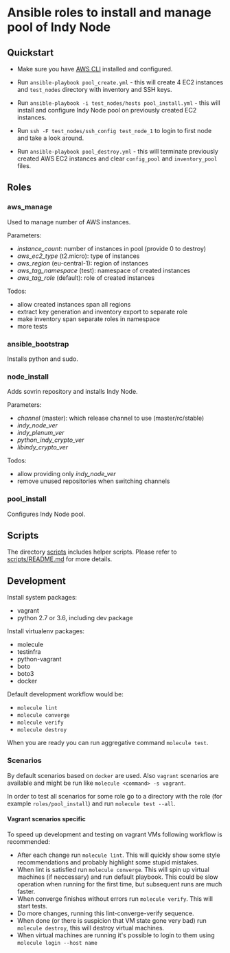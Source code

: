 # Ansible roles to install and manage pool of Indy Node

## Quickstart

- Make sure you have [AWS CLI][f681b33b] installed and configured.
- Run `ansible-playbook pool_create.yml` - this will create 4 EC2 instances
  and `test_nodes` directory with inventory and SSH keys.
- Run `ansible-playbook -i test_nodes/hosts pool_install.yml` - this will
  install and configure Indy Node pool on previously created EC2 instances.
- Run `ssh -F test_nodes/ssh_config test_node_1` to login to first node
  and take a look around.
- Run `ansible-playbook pool_destroy.yml` - this will terminate previously
  created AWS EC2 instances and clear `config_pool` and `inventory_pool` files.

  [f681b33b]: https://aws.amazon.com/cli/ "aws cli"


## Roles

### aws_manage

Used to manage number of AWS instances.

Parameters:
- _instance_count_: number of instances in pool (provide 0 to destroy)
- _aws_ec2_type_ (t2.micro): type of instances
- _aws_region_ (eu-central-1): region of instances
- _aws_tag_namespace_ (test): namespace of created instances
- _aws_tag_role_ (default): role of created instances

Todos:
- allow created instances span all regions
- extract key generation and inventory export to separate role
- make inventory span separate roles in namespace
- more tests


### ansible_bootstrap

Installs python and sudo.


### node_install

Adds sovrin repository and installs Indy Node.

Parameters:
- _channel_ (master): which release channel to use (master/rc/stable)
- _indy_node_ver_
- _indy_plenum_ver_
- _python_indy_crypto_ver_
- _libindy_crypto_ver_

Todos:
- allow providing only _indy_node_ver_
- remove unused repositories when switching channels


### pool_install

Configures Indy Node pool.

## Scripts

The directory [scripts](scripts) includes helper scripts. Please refer to [scripts/README.md](scripts/README.md) for more details.

## Development

Install system packages:
- vagrant
- python 2.7 or 3.6, including dev package

Install virtualenv packages:
- molecule
- testinfra
- python-vagrant
- boto
- boto3
- docker

Default development workflow would be:
- `molecule lint`
- `molecule converge`
- `molecule verify`
- `molecule destroy`

When you are ready you can run aggregative command `molecule test`.

### Scenarios

By default scenarios based on `docker` are used. Also `vagrant` scenarios are available
and might be run like `molecule <command> -s vagrant`.

In order to test all scenarios for some role go to a directory with the role (for example
`roles/pool_install`) and run `molecule test --all`.

#### Vagrant scenarios specific

To speed up development and testing on vagrant VMs following workflow is recommended:
- After each change run `molecule lint`. This will quickly show some
  style recommendations and probably highlight some stupid mistakes.
- When lint is satisfied run `molecule converge`. This will spin up
  virtual machines (if neccessary) and run default playbook. This
  could be slow operation when running for the first time, but
  subsequent runs are much faster.
- When converge finishes without errors run `molecule verify`. This
  will start tests.
- Do more changes, running this lint-converge-verify sequence.
- When done (or there is suspicion that VM state gone very bad) run
  `molecule destroy`, this will destroy virtual machines.
- When virtual machines are running it's possible to login to them
  using `molecule login --host name`

